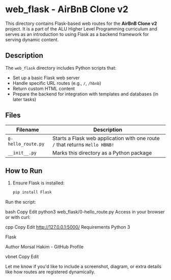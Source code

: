 # web_flask - AirBnB Clone v2

This directory contains Flask-based web routes for the **AirBnB Clone v2** project. It is a part of the ALU Higher Level Programming curriculum and serves as an introduction to using Flask as a backend framework for serving dynamic content.

## Description

The `web_flask` directory includes Python scripts that:

- Set up a basic Flask web server
- Handle specific URL routes (e.g., `/`, `/hbnb`)
- Return custom HTML content
- Prepare the backend for integration with templates and databases (in later tasks)

## Files

| Filename              | Description                                 |
|-----------------------|---------------------------------------------|
| `0-hello_route.py`    | Starts a Flask web application with one route `/` that returns `Hello HBNB!` |
| `__init__.py`         | Marks this directory as a Python package     |

## How to Run

1. Ensure Flask is installed:
   ```bash
   pip install Flask

Run the script:

bash
Copy
Edit
python3 web_flask/0-hello_route.py
Access in your browser or with curl:

cpp
Copy
Edit
http://127.0.0.1:5000/
Requirements
Python 3

Flask

Author
Morsal Hakim - GitHub Profile

vbnet
Copy
Edit

Let me know if you'd like to include a screenshot, diagram, or extra details like how routes are registered dynamically.
